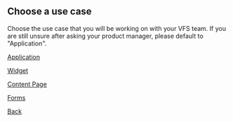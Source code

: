 ## Choose a use case
Choose the use case that you will be working on with your VFS team. If you are still unsure after asking your product manager, please default to "Application".

[Application]()

[Widget](../widgets-staging/introduction/1_START.md)

[Content Page]()

[Forms]()

[Back](./3_TUTORIAL_CHOICE.md)
